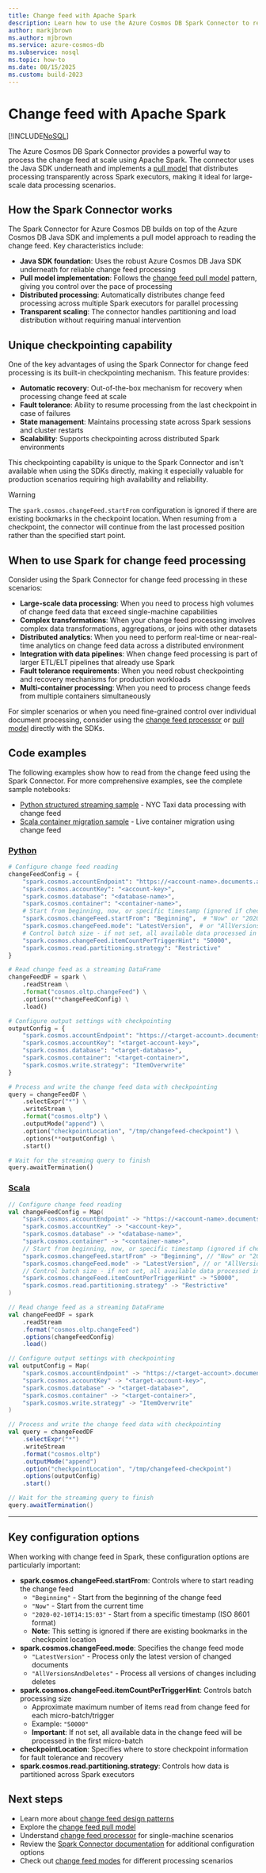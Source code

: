 ```yaml
---
title: Change feed with Apache Spark
description: Learn how to use the Azure Cosmos DB Spark Connector to read the change feed, including pull model implementation, checkpointing, and scale-out processing.
author: markjbrown
ms.author: mjbrown
ms.service: azure-cosmos-db
ms.subservice: nosql
ms.topic: how-to
ms.date: 08/15/2025
ms.custom: build-2023
---
```


# Change feed with Apache Spark

[!INCLUDE[NoSQL](../includes/appliesto-nosql.md)]

The Azure Cosmos DB Spark Connector provides a powerful way to process the change feed at scale using Apache Spark. The connector uses the Java SDK underneath and implements a [pull model](change-feed-pull-model.md) that distributes processing transparently across Spark executors, making it ideal for large-scale data processing scenarios.

## How the Spark Connector works

The Spark Connector for Azure Cosmos DB builds on top of the Azure Cosmos DB Java SDK and implements a pull model approach to reading the change feed. Key characteristics include:

- **Java SDK foundation**: Uses the robust Azure Cosmos DB Java SDK underneath for reliable change feed processing
- **Pull model implementation**: Follows the [change feed pull model](change-feed-pull-model.md) pattern, giving you control over the pace of processing
- **Distributed processing**: Automatically distributes change feed processing across multiple Spark executors for parallel processing
- **Transparent scaling**: The connector handles partitioning and load distribution without requiring manual intervention

## Unique checkpointing capability

One of the key advantages of using the Spark Connector for change feed processing is its built-in checkpointing mechanism. This feature provides:

- **Automatic recovery**: Out-of-the-box mechanism for recovery when processing change feed at scale
- **Fault tolerance**: Ability to resume processing from the last checkpoint in case of failures
- **State management**: Maintains processing state across Spark sessions and cluster restarts
- **Scalability**: Supports checkpointing across distributed Spark environments

This checkpointing capability is unique to the Spark Connector and isn't available when using the SDKs directly, making it especially valuable for production scenarios requiring high availability and reliability.

> [!WARNING]
> The `spark.cosmos.changeFeed.startFrom` configuration is ignored if there are existing bookmarks in the checkpoint location. When resuming from a checkpoint, the connector will continue from the last processed position rather than the specified start point.

## When to use Spark for change feed processing

Consider using the Spark Connector for change feed processing in these scenarios:

- **Large-scale data processing**: When you need to process high volumes of change feed data that exceed single-machine capabilities
- **Complex transformations**: When your change feed processing involves complex data transformations, aggregations, or joins with other datasets
- **Distributed analytics**: When you need to perform real-time or near-real-time analytics on change feed data across a distributed environment
- **Integration with data pipelines**: When change feed processing is part of larger ETL/ELT pipelines that already use Spark
- **Fault tolerance requirements**: When you need robust checkpointing and recovery mechanisms for production workloads
- **Multi-container processing**: When you need to process change feeds from multiple containers simultaneously

For simpler scenarios or when you need fine-grained control over individual document processing, consider using the [change feed processor](change-feed-processor.md) or [pull model](change-feed-pull-model.md) directly with the SDKs.

## Code examples

The following examples show how to read from the change feed using the Spark Connector. For more comprehensive examples, see the complete sample notebooks:

- [Python structured streaming sample](https://github.com/Azure/azure-sdk-for-java/blob/main/sdk/cosmos/azure-cosmos-spark_3_2-12/Samples/Python/NYC-Taxi-Data/02_StructuredStreaming.ipynb) - NYC Taxi data processing with change feed
- [Scala container migration sample](https://github.com/Azure/azure-sdk-for-java/blob/main/sdk/cosmos/azure-cosmos-spark_3_2-12/Samples/DatabricksLiveContainerMigration/CosmosDBLiveSingleContainerMigration.scala) - Live container migration using change feed

### [Python](#tab/python)

```python
# Configure change feed reading
changeFeedConfig = {
    "spark.cosmos.accountEndpoint": "https://<account-name>.documents.azure.com:443/",
    "spark.cosmos.accountKey": "<account-key>",
    "spark.cosmos.database": "<database-name>",
    "spark.cosmos.container": "<container-name>",
    # Start from beginning, now, or specific timestamp (ignored if checkpoints exist)
    "spark.cosmos.changeFeed.startFrom": "Beginning",  # "Now" or "2020-02-10T14:15:03"
    "spark.cosmos.changeFeed.mode": "LatestVersion",  # or "AllVersionsAndDeletes"
    # Control batch size - if not set, all available data processed in first batch
    "spark.cosmos.changeFeed.itemCountPerTriggerHint": "50000",
    "spark.cosmos.read.partitioning.strategy": "Restrictive"
}

# Read change feed as a streaming DataFrame
changeFeedDF = spark \
    .readStream \
    .format("cosmos.oltp.changeFeed") \
    .options(**changeFeedConfig) \
    .load()

# Configure output settings with checkpointing
outputConfig = {
    "spark.cosmos.accountEndpoint": "https://<target-account>.documents.azure.com:443/",
    "spark.cosmos.accountKey": "<target-account-key>",
    "spark.cosmos.database": "<target-database>",
    "spark.cosmos.container": "<target-container>",
    "spark.cosmos.write.strategy": "ItemOverwrite"
}

# Process and write the change feed data with checkpointing
query = changeFeedDF \
    .selectExpr("*") \
    .writeStream \
    .format("cosmos.oltp") \
    .outputMode("append") \
    .option("checkpointLocation", "/tmp/changefeed-checkpoint") \
    .options(**outputConfig) \
    .start()

# Wait for the streaming query to finish
query.awaitTermination()
```

### [Scala](#tab/scala)

```scala
// Configure change feed reading
val changeFeedConfig = Map(
    "spark.cosmos.accountEndpoint" -> "https://<account-name>.documents.azure.com:443/",
    "spark.cosmos.accountKey" -> "<account-key>",
    "spark.cosmos.database" -> "<database-name>",
    "spark.cosmos.container" -> "<container-name>",
    // Start from beginning, now, or specific timestamp (ignored if checkpoints exist)
    "spark.cosmos.changeFeed.startFrom" -> "Beginning", // "Now" or "2020-02-10T14:15:03"
    "spark.cosmos.changeFeed.mode" -> "LatestVersion", // or "AllVersionsAndDeletes"
    // Control batch size - if not set, all available data processed in first batch
    "spark.cosmos.changeFeed.itemCountPerTriggerHint" -> "50000",
    "spark.cosmos.read.partitioning.strategy" -> "Restrictive"
)

// Read change feed as a streaming DataFrame
val changeFeedDF = spark
    .readStream
    .format("cosmos.oltp.changeFeed")
    .options(changeFeedConfig)
    .load()

// Configure output settings with checkpointing
val outputConfig = Map(
    "spark.cosmos.accountEndpoint" -> "https://<target-account>.documents.azure.com:443/",
    "spark.cosmos.accountKey" -> "<target-account-key>",
    "spark.cosmos.database" -> "<target-database>",
    "spark.cosmos.container" -> "<target-container>",
    "spark.cosmos.write.strategy" -> "ItemOverwrite"
)

// Process and write the change feed data with checkpointing
val query = changeFeedDF
    .selectExpr("*")
    .writeStream
    .format("cosmos.oltp")
    .outputMode("append")
    .option("checkpointLocation", "/tmp/changefeed-checkpoint")
    .options(outputConfig)
    .start()

// Wait for the streaming query to finish
query.awaitTermination()
```

---

## Key configuration options

When working with change feed in Spark, these configuration options are particularly important:

- **spark.cosmos.changeFeed.startFrom**: Controls where to start reading the change feed
  - `"Beginning"` - Start from the beginning of the change feed
  - `"Now"` - Start from the current time
  - `"2020-02-10T14:15:03"` - Start from a specific timestamp (ISO 8601 format)
  - **Note**: This setting is ignored if there are existing bookmarks in the checkpoint location
- **spark.cosmos.changeFeed.mode**: Specifies the change feed mode
  - `"LatestVersion"` - Process only the latest version of changed documents
  - `"AllVersionsAndDeletes"` - Process all versions of changes including deletes
- **spark.cosmos.changeFeed.itemCountPerTriggerHint**: Controls batch processing size
  - Approximate maximum number of items read from change feed for each micro-batch/trigger
  - Example: `"50000"` 
  - **Important**: If not set, all available data in the change feed will be processed in the first micro-batch
- **checkpointLocation**: Specifies where to store checkpoint information for fault tolerance and recovery
- **spark.cosmos.read.partitioning.strategy**: Controls how data is partitioned across Spark executors

## Next steps

- Learn more about [change feed design patterns](change-feed-design-patterns.md)
- Explore the [change feed pull model](change-feed-pull-model.md)
- Understand [change feed processor](change-feed-processor.md) for single-machine scenarios
- Review the [Spark Connector documentation](sdk-java-spark-v3.md) for additional configuration options
- Check out [change feed modes](change-feed-modes.md) for different processing scenarios
